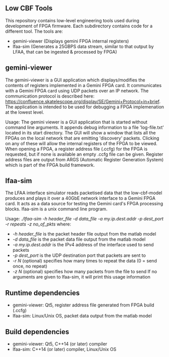 ## Low CBF Tools

This repository contains low-level engineering tools used during development of FPGA firmware. Each subdirectory contains code for a different tool. The tools are:
* gemini-viewer (Displays gemini FPGA internal registers)
* lfaa-sim (Generates a 25GBPS data stream, similar to that output by LFAA, that can be ingested & processed by FPGA)

## gemini-viewer
The gemini-viewer is a GUI application which displays/modifies the contents of registers implemented in a Gemini FPGA card. It communicates with a Gemini FPGA card using UDP packets over an IP network. The communication protocol is described here: https://confluence.skatelescope.org/display/SE/Gemini+Protocol+in+brief. The application is intended to be used for debugging a FPGA implemenation at the lowest level.

Usage: The gemini viewer is a GUI application that is started without command line arguments. It appends debug information to a file 'log-file.txt' located in its start directory. The GUI will show a window that lists all the FPGAs on the local network that are emitting 'discovery' packets. Clicking on any of these will allow the internal registers of the FPGA to be viewed. When opening a FPGA, a register address file (.ccfg) for the FPGA is requested, but if none is available an empty .ccfg file can be given. Register address files are output from ARGS (Automatic Register Generation System) which is part of the FPGA build framework.

## lfaa-sim
The LFAA interface simulator reads packetised data that the low-cbf-model produces and plays it over a 40GbE network interface to a Gemini FPGA card. It acts as a data source for testing the Gemini card's FPGA processing blocks. lfaa-sim is a unix command line program.

Usage: *./lfaa-sim -h header\_file -d data\_file -a my.ip.dest.addr -p dest\_port -r repeats -z no\_of\_pkts*
where:
* *-h header\_file* is the packet header file output from the matlab model
* *-d data\_file* is the packet data file output from the matlab model
* *-a my.ip.dest.addr* is the IPv4 address of the interface used to send packets
* *-p dest\_port* is the UDP destination port that packets are sent to
* *-r N* (optional) specifies how many times to repeat the data (0 = send once, no repeat)
* *-z N* (optional) specifies how many packets from the file to send
If no arguments are given to lfaa-sim, it will print this usage information


## Runtime dependencies
* gemini-viewer: Qt5, register address file generated from FPGA build (.ccfg)
* lfaa-sim: Linux/Unix OS, packet data output from the matlab model

## Build dependencies
* gemini-viewer: Qt5, C++14 (or later) compiler
* lfaa-sim: C++14 (or later) compiler, Linux/Unix OS
